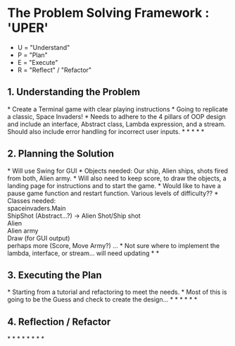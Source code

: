 <h1>The Problem Solving Framework : 'UPER'</h1>

* U = "Understand"
* P = "Plan"
* E = "Execute"
* R = "Reflect" / "Refactor"

<h2>1. Understanding the Problem</h2>
* Create a Terminal game with clear playing instructions
* Going to replicate a classic, Space Invaders!
* Needs to adhere to the 4 pillars of OOP design and include an interface, Abstract class, Lambda expression, 
and a stream. Should also include error handling for incorrect user inputs.
* 
*
*
*
*
<h2>2. Planning the Solution</h2>
* Will use Swing for GUI
* Objects needed: Our ship, Alien ships, shots fired from both, Alien army.
* Will also need to keep score, to draw the objects, a landing page for instructions and to start the game.
* Would like to have a pause game function and restart function. Various levels of difficulty??
* Classes needed: <br/>
    spaceinvaders.Main <br/>
    ShipShot (Abstract...?) -> Alien Shot/Ship shot <br/>
    Alien <br/>
    Alien army <br/>
    Draw (for GUI output) <br/>
    perhaps more (Score, Move Army?) ... 
* Not sure where to implement the lambda, interface, or stream... will need updating
* 
*
<h2>3. Executing the Plan</h2>
* Starting from a tutorial and refactoring to meet the needs.
* Most of this is going to be the Guess and check to create the design...
*
*
*
*
*
*
<h2>4. Reflection / Refactor</h2>
*
*
*
*
*
*
*
*